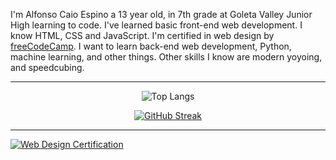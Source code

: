 I'm Alfonso Caio Espino a 13 year old, in 7th grade at Goleta Valley Junior High learning to code. I've learned basic front-end web development. I know HTML, CSS and JavaScript. I'm certified in web design by [freeCodeCamp](https://freecodecamp.org). I want to learn back-end web development, Python, machine learning, and other things. Other skills I know are modern yoyoing, and speedcubing.

---


<div id="header" align="center">

![Top Langs](https://github-readme-stats.vercel.app/api/top-langs/?username=Alfonsoce11&layout=compact)

[![GitHub Streak](https://streak-stats.demolab.com?user=Alfonsoce11)](https://git.io/streak-stats)

</div>

---

[![Web Design Certification](https://file.garden/ZXPZOz_dI1vYUjXR/WebDesignCertification.png)](https://freecodecamp.org/certification/Alfonsoce11/responsive-web-design)

<!---
Alfonsoce11/Alfonsoce11 is a ✨ special ✨ repository because its `README.md` (this file) appears on your GitHub profile.
You can click the Preview link to take a look at your changes.
--->
